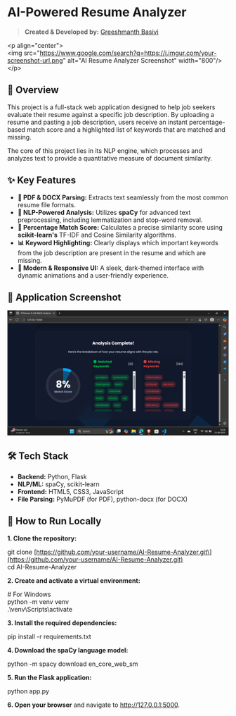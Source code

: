 # **AI-Powered Resume Analyzer**

> **Created & Developed by:** [Greeshmanth Basivi](https://www.linkedin.com/in/greeshmanth-basivi-44030a382/)

\<p align="center"\>  
\<img src="https://www.google.com/search?q=https://i.imgur.com/your-screenshot-url.png" alt="AI Resume Analyzer Screenshot" width="800"/\>  
\</p\>

## **📖 Overview**

This project is a full-stack web application designed to help job seekers evaluate their resume against a specific job description. By uploading a resume and pasting a job description, users receive an instant percentage-based match score and a highlighted list of keywords that are matched and missing.

The core of this project lies in its NLP engine, which processes and analyzes text to provide a quantitative measure of document similarity.

## **✨ Key Features**

* **📄 PDF & DOCX Parsing:** Extracts text seamlessly from the most common resume file formats.  
* **🧠 NLP-Powered Analysis:** Utilizes **spaCy** for advanced text preprocessing, including lemmatization and stop-word removal.  
* **🎯 Percentage Match Score:** Calculates a precise similarity score using **scikit-learn's** TF-IDF and Cosine Similarity algorithms.  
* **📊 Keyword Highlighting:** Clearly displays which important keywords from the job description are present in the resume and which are missing.  
* **🎨 Modern & Responsive UI:** A sleek, dark-themed interface with dynamic animations and a user-friendly experience.

## 📸 Application Screenshot
![AI-Powered Resume Analyzer](assets/output.png)


## **🛠️ Tech Stack**

* **Backend:** Python, Flask  
* **NLP/ML:** spaCy, scikit-learn  
* **Frontend:** HTML5, CSS3, JavaScript  
* **File Parsing:** PyMuPDF (for PDF), python-docx (for DOCX)

## **🚀 How to Run Locally**

**1\. Clone the repository:**

git clone \[https://github.com/your-username/AI-Resume-Analyzer.git\](https://github.com/your-username/AI-Resume-Analyzer.git)  
cd AI-Resume-Analyzer

**2\. Create and activate a virtual environment:**

\# For Windows  
python \-m venv venv  
.\\venv\\Scripts\\activate

**3\. Install the required dependencies:**

pip install \-r requirements.txt

**4\. Download the spaCy language model:**

python \-m spacy download en\_core\_web\_sm

**5\. Run the Flask application:**

python app.py

**6\. Open your browser** and navigate to http://127.0.0.1:5000.